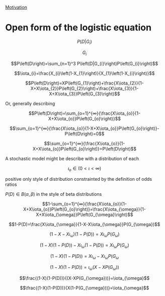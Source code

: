 [Motivation](https://github.com/FreedomFaighter/GeneticRiskOnOddsRatios)

# Open form of the logistic equation

$$P\left(D|G_{i}\right)$$ 

$$G_{i}$$

$$P\left(D\right)=\sum_{n=1}^3 P\left(D|G_{i}\right)P\left(G_{i}\right)$$

$$\iota_{i}=\frac{X_{i}\left(1-X_{1}\right)}{X_{1}\left(1-X_{i}\right)}$$

$$P\left(D\right)=XP\left(G_{1}\right)+\frac{X\iota_{2}}{1-X+X\iota_{2}}P\left(G_{2}\right)+\frac{X\iota_{3}}{1-X+X\iota_{3}}P\left(G_{3}\right)$$

Or, generally describing

$$P\left(D\right)=\sum_{o=1}^{∞}{\frac{X\iota_{o}}{1-X+X\iota_{o}}P\left(G_{o}\right)}$$

$$\sum_{o=1}^{∞}{\frac{X\iota_{o}}{1-X+X\iota_{o}}P\left(G_{o}\right)}-P\left(D\right)=0$$

$$\sum_{o=1}^{∞}{\frac{X\iota_{o}}{1-X+X\iota_{o}}P\left(G_{o}\right)}=P\left(D\right)$$

A stochastic model might be describe with a distribution of each 

$$\iota_{o} \in \left(0\lt \iota\lt ∞ \right)$$

positive only style of distribution constrainted by the definition of odds ratios

$P\left(D\right)\in B\left(\alpha,\beta\right)$ in the style of beta distributions

$$1-\sum_{o=1}^{∞}{\frac{X\iota_{o}}{1-X+X\iota_{o}}P\left(G_{o}\right)}=\frac{X\iota_{\omega}}{1-X+X\iota_{\omega}}P\left(G_{\omega}\right)$$

$$1-P(D)=\frac{X\iota_{\omega}}{1-X-X\iota_{\omega}}P(G_{\omega})$$

$$(1-X-X\iota_{\omega})(1-P(D))=X\iota_{\omega}P(G_{\omega})$$

$$(1-X)(1-P(D))-X\iota_{\omega}(1-P(D))=X\iota_{\omega}P(G_{\omega})$$

$$(1-X)(1-P(D))=X\iota_{\omega}-X\iota_{\omega}P(G_{\omega}$$

$$(1-X)(1-P(D))=\iota_{\omega}(X-XP(G_{\omega}))$$

$$\frac{(1-X)(1-P(D))}{(X-XP(G_{\omega}))}=\iota_{\omega}$$

$$\frac{(1-X)(1-P(D))}{X(1-P(G_{\omega}))}=\iota_{\omega}$$